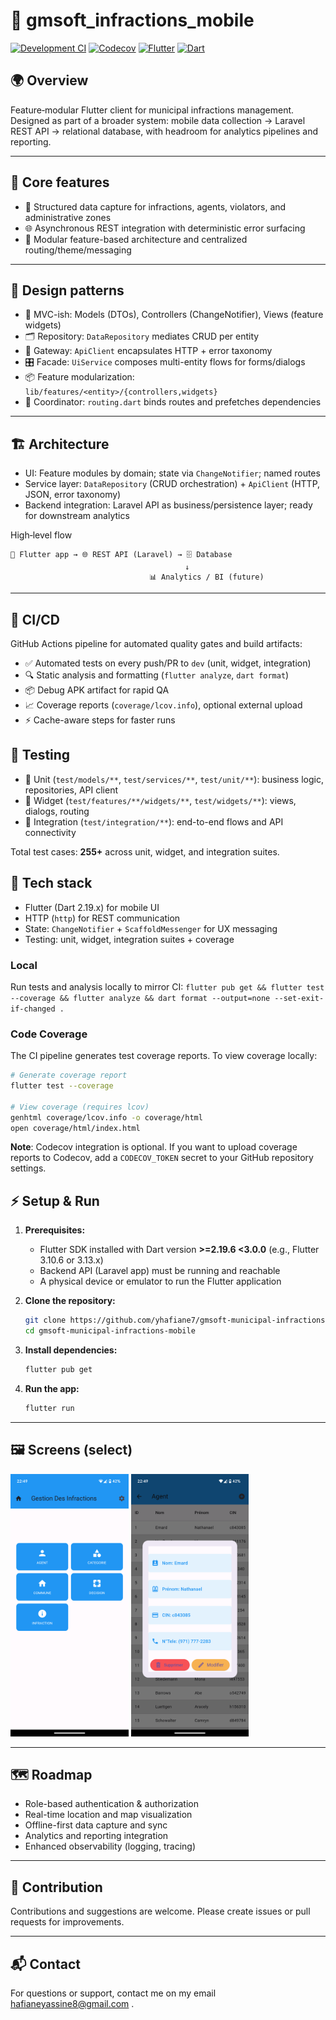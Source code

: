 # 📱 gmsoft_infractions_mobile

[![Development CI](https://github.com/yhafiane7/gmsoft-municipal-infractions-mobile/actions/workflows/ci.yml/badge.svg)](https://github.com/yhafiane7/gmsoft-municipal-infractions-mobile/actions/workflows/ci.yml)
[![Codecov](https://codecov.io/gh/yhafiane7/gmsoft-municipal-infractions-mobile/branch/dev/graph/badge.svg)](https://codecov.io/gh/yhafiane7/gmsoft-municipal-infractions-mobile)
[![Flutter](https://img.shields.io/badge/Flutter-3.16.0-blue.svg)](https://flutter.dev/)
[![Dart](https://img.shields.io/badge/Dart-2.19.6+-blue.svg)](https://dart.dev/)

## 🌍 Overview

Feature‑modular Flutter client for municipal infractions management. Designed as part of a broader system: mobile data collection → Laravel REST API → relational database, with headroom for analytics pipelines and reporting.

---

## 🚀 Core features

- 📝 Structured data capture for infractions, agents, violators, and administrative zones
- 🌐 Asynchronous REST integration with deterministic error surfacing
- 🧩 Modular feature-based architecture and centralized routing/theme/messaging

---

## 🧠 Design patterns

- 🧱 MVC-ish: Models (DTOs), Controllers (ChangeNotifier), Views (feature widgets)
- 🗂️ Repository: `DataRepository` mediates CRUD per entity
- 🔌 Gateway: `ApiClient` encapsulates HTTP + error taxonomy
- 🎛️ Facade: `UiService` composes multi-entity flows for forms/dialogs
- 📦 Feature modularization: `lib/features/<entity>/{controllers,widgets}`
- 🧭 Coordinator: `routing.dart` binds routes and prefetches dependencies

---

## 🏗️ Architecture

- UI: Feature modules by domain; state via `ChangeNotifier`; named routes
- Service layer: `DataRepository` (CRUD orchestration) + `ApiClient` (HTTP, JSON, error taxonomy)
- Backend integration: Laravel API as business/persistence layer; ready for downstream analytics

High‑level flow

```
📱 Flutter app → 🌐 REST API (Laravel) → 🗄️ Database
                                       ↓
                               📊 Analytics / BI (future)
```

---

## 🔄 CI/CD

GitHub Actions pipeline for automated quality gates and build artifacts:

- ✅ Automated tests on every push/PR to `dev` (unit, widget, integration)
- 🔍 Static analysis and formatting (`flutter analyze`, `dart format`)
- 📦 Debug APK artifact for rapid QA
- 📈 Coverage reports (`coverage/lcov.info`), optional external upload
- ⚡ Cache-aware steps for faster runs

## 🧪 Testing

- 🧪 Unit (`test/models/**`, `test/services/**`, `test/unit/**`): business logic, repositories, API client
- 🧱 Widget (`test/features/**/widgets/**`, `test/widgets/**`): views, dialogs, routing
- 🔗 Integration (`test/integration/**`): end-to-end flows and API connectivity

Total test cases: **255+** across unit, widget, and integration suites.

## 🧰 Tech stack

- Flutter (Dart 2.19.x) for mobile UI
- HTTP (`http`) for REST communication
- State: `ChangeNotifier` + `ScaffoldMessenger` for UX messaging
- Testing: unit, widget, integration suites + coverage

### Local

Run tests and analysis locally to mirror CI:
`flutter pub get && flutter test --coverage && flutter analyze && dart format --output=none --set-exit-if-changed .`

### Code Coverage

The CI pipeline generates test coverage reports. To view coverage locally:

```bash
# Generate coverage report
flutter test --coverage

# View coverage (requires lcov)
genhtml coverage/lcov.info -o coverage/html
open coverage/html/index.html
```

**Note**: Codecov integration is optional. If you want to upload coverage reports to Codecov, add a `CODECOV_TOKEN` secret to your GitHub repository settings.

## ⚡ Setup & Run

1. **Prerequisites:**

   - Flutter SDK installed with Dart version **>=2.19.6 <3.0.0** (e.g., Flutter 3.10.6 or 3.13.x)
   - Backend API (Laravel app) must be running and reachable
   - A physical device or emulator to run the Flutter application

2. **Clone the repository:**

   ```bash
   git clone https://github.com/yhafiane7/gmsoft-municipal-infractions-mobile.git
   cd gmsoft-municipal-infractions-mobile
   ```

3. **Install dependencies:**

   ```bash
   flutter pub get
   ```

4. **Run the app:**

   ```bash
   flutter run
   ```

---

## 🖼️ Screens (select)

<p float="left">
  <img src="screenshots/Screenshot_Home.png"  height="420px" />
  <img src="screenshots/Screenshot_Agent.png"  height="420px"/>
</p>

---

## 🗺️ Roadmap

- Role-based authentication & authorization
- Real-time location and map visualization
- Offline-first data capture and sync
- Analytics and reporting integration
- Enhanced observability (logging, tracing)

---

## 🤝 Contribution

Contributions and suggestions are welcome. Please create issues or pull requests for improvements.

---

## 📬 Contact

For questions or support, contact me on my email hafianeyassine8@gmail.com .
